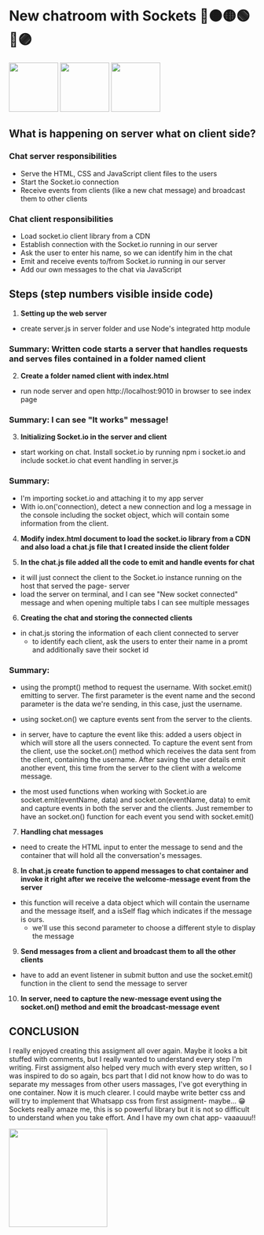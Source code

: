 # New chatroom with Sockets 🔴🟠🟡🟢🔵🟣

<img src="https://media.giphy.com/media/d2jjL98HvwZJ69yw/giphy.gif" width="100" height="100">
<img src="https://media.giphy.com/media/d2jjL98HvwZJ69yw/giphy.gif" width="100" height="100">
<img src="https://media.giphy.com/media/d2jjL98HvwZJ69yw/giphy.gif" width="100" height="100">




## What is happening on server what on client side?

### Chat server responsibilities

* Serve the HTML, CSS and JavaScript client files to the users
* Start the Socket.io connection
* Receive events from clients (like a new chat message) and broadcast them to other clients

### Chat client responsibilities

* Load socket.io client library from a CDN
* Establish connection with the Socket.io running in our server
* Ask the user to enter his name, so we can identify him in the chat
* Emit and receive events to/from Socket.io running in our server
* Add our own messages to the chat via JavaScript

## Steps (step numbers visible inside code)

1. **Setting up the web server**

- create server.js in server folder and use Node's integrated http module

### Summary: Written code starts a server that handles requests and serves files contained in a folder named client

2. **Create a folder named client with index.html**

- run node server and open http://localhost:9010 in browser to see index page

### Summary: I can see "It works" message!

3. **Initializing Socket.io in the server and client**

- start working on chat. Install socket.io by running npm i socket.io and include socket.io chat event handling in server.js

### Summary: 

- I'm importing socket.io and attaching it to my app server
- With io.on('connection), detect a new connection and log a message in the console including the socket object, which will contain some information from the client.

4. **Modify index.html document to load the socket.io library from a CDN and also load a chat.js file that I created inside the client folder**


5. **In the chat.js file added all the code to emit and handle events for chat**
- it will just connect the client to the Socket.io instance running on the host that served the page- server
- load the server on terminal, and I can see "New socket connected" message and when opening multiple tabs I can see multiple messages

6. **Creating the chat and storing the connected clients**

- in chat.js storing the information of each client connected to server
  - to identify each client, ask the users to enter their name in a promt and additionally save their socket id

### Summary: 

- using the prompt() method to request the username. With socket.emit() emitting to server. The first parameter is the event name and the second parameter is the data we're sending, in this case, just the username. 
- using socket.on() we capture events sent from the server to the clients.

- in server, have to capture the event like this: added a users object in which will store all the users connected. To capture the event sent from the client, use the socket.on() method which receives the data sent from the client, containing the username. After saving the user details emit another event, this time from the server to the client with a welcome message.
- the most used functions when working with Socket.io are socket.emit(eventName, data) and socket.on(eventName, data) to emit and capture events in both the server and the clients. Just remember to have an socket.on() function for each event you send with socket.emit()

7. **Handling chat messages**

- need to create the HTML input to enter the message to send and the container that will hold all the conversation's messages.

8. **In chat.js create function to append messages to chat container and invoke it right after we receive the welcome-message event from the server**

- this function will receive a data object which will contain the username and the message itself, and a isSelf flag which indicates if the message is ours. 
  - we'll use this second parameter to choose a different style to display the message

9. **Send messages from a client and broadcast them to all the other clients**

- have to add an event listener in submit button and use the socket.emit() function in the client to send the message to server

10. **In server, need to capture the new-message event using the socket.on() method and emit the broadcast-message event**

## CONCLUSION

I really enjoyed creating this assigment all over again. Maybe it looks a bit stuffed with comments, but I really wanted to understand every step I'm writing.
First assigment also helped very much with every step written, so I was inspired to do so again, bcs part that I did not know how to do
was to separate my messages from other users massages, I've got everything in one container. Now it is much clearer. 
I could maybe write better css and will try to implement that Whatsapp css from first assigment- maybe... 😁
Sockets really amaze me, this is so powerful library but it is not so difficult to understand when you
take effort. And I have my own chat app- vaaauuu!! 

<img src="https://media.giphy.com/media/2xPGQWsvyztoneIerN/giphy.gif" width="200" height="200">